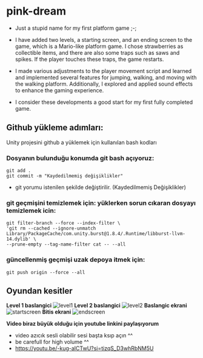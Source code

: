 # pink-dream
- Just a stupid name for my first platform game ;-;

- I have added two levels, a starting screen, and an ending screen to the game, which is a Mario-like platform game. I chose strawberries as collectible items, and there are also some traps such as saws and spikes. If the player touches these traps, the game restarts.

- I made various adjustments to the player movement script and learned and implemented several features for jumping, walking, and moving with the walking platform. Additionally, I explored and applied sound effects to enhance the gaming experience.

- I consider these developments a good start for my first fully completed game.

## Github yükleme adımları: 
Unity projesini github a yüklemek için kullanılan bash kodları
### Dosyanın bulunduğu konumda git bash açıyoruz:
```
git add .
git commit -m "Kaydedilmemiş değişiklikler"
```
- git yorumu istenilen şekilde değiştirilir. (Kaydedilmemiş Değişiklikler)

### git geçmişini temizlemek için: yüklerken sorun cıkaran dosyayı temizlemek icin:

```
git filter-branch --force --index-filter \
'git rm --cached --ignore-unmatch Library/PackageCache/com.unity.burst@1.8.4/.Runtime/libburst-llvm-14.dylib' \
--prune-empty --tag-name-filter cat -- --all
```

### güncellenmiş geçmişi uzak depoya itmek için:

```
git push origin --force --all
```

## Oyundan kesitler

**Level 1 baslangici**
![level1](https://github.com/dedasame/pink-dream/assets/106378288/bbb478a7-362f-4274-9102-73484f1d2d2a)
**Level 2 baslangici**
![level2](https://github.com/dedasame/pink-dream/assets/106378288/9835fb26-ed30-418b-8e5c-a5a914dbc158)
**Baslangic ekrani**
![startscreen](https://github.com/dedasame/pink-dream/assets/106378288/f269e758-9838-41c1-9e8e-e1dada09867f)
**Bitis ekrani**
![endscreen](https://github.com/dedasame/pink-dream/assets/106378288/19157b7d-e6c2-4cb6-8268-fa21f20b2690)

**Video biraz büyük olduğu için youtube linkini paylaşıyorum**
- video azıcık sesli olabilir sesi başta ksıp açın ^^
- be carefull for high volume ^^
- https://youtu.be/-kug-aICTwU?si=tizqS_D3whRbNM5U

